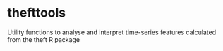 # thefttools
Utility functions to analyse and interpret time-series features calculated from the theft R package

